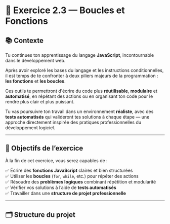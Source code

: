 # 🧩 Exercice 2.3 — Boucles et Fonctions

## 📚 Contexte
Tu continues ton apprentissage du langage **JavaScript**, incontournable dans le développement web.  

Après avoir exploré les bases du langage et les instructions conditionnelles, il est temps de te confronter à deux piliers majeurs de la programmation : **les fonctions** et **les boucles**.  

Ces outils te permettront d'écrire du code plus **réutilisable**, **modulaire** et **automatisé**, en répétant des actions ou en organisant ton code pour le rendre plus clair et plus puissant.  

Tu vas poursuivre ton travail dans un environnement **réaliste**, avec des **tests automatisés** qui valideront tes solutions à chaque étape — une approche directement inspirée des pratiques professionnelles du développement logiciel.  

---

## 🎯 Objectifs de l’exercice
À la fin de cet exercice, vous serez capables de :  

✅ Écrire des **fonctions JavaScript** claires et bien structurées  
✅ Utiliser les **boucles** (`for`, `while`, etc.) pour répéter des actions  
✅ Résoudre des **problèmes logiques** combinant répétition et modularité  
✅ Vérifier vos solutions à l’aide de **tests automatisés**  
✅ Travailler dans une **structure de projet professionnelle**

---

## 🗂️ Structure du projet

